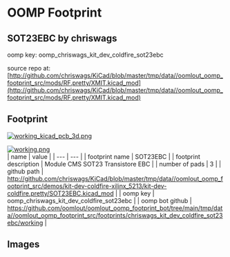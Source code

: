 # OOMP Footprint  
## SOT23EBC  by chriswags  
  
oomp key: oomp_chriswags_kit_dev_coldfire_sot23ebc  
  
source repo at: [http://github.com/chriswags/KiCad/blob/master/tmp/data//oomlout_oomp_footprint_src/mods/RF.pretty/XMIT.kicad_mod](http://github.com/chriswags/KiCad/blob/master/tmp/data//oomlout_oomp_footprint_src/mods/RF.pretty/XMIT.kicad_mod)  
## Footprint  
  
[![working_kicad_pcb_3d.png](working_kicad_pcb_3d_600.png)](working_kicad_pcb_3d.png)  
  
[![working.png](working_600.png)](working.png)  
| name | value | 
| --- | --- | 
| footprint name | SOT23EBC | 
| footprint description | Module CMS SOT23 Transistore EBC | 
| number of pads | 3 | 
| github path | http://github.com/chriswags/KiCad/blob/master/tmp/data//oomlout_oomp_footprint_src/demos/kit-dev-coldfire-xilinx_5213/kit-dev-coldfire.pretty/SOT23EBC.kicad_mod | 
| oomp key | oomp_chriswags_kit_dev_coldfire_sot23ebc | 
| oomp bot github | https://github.com/oomlout/oomlout_oomp_footprint_bot/tree/main/tmp/data//oomlout_oomp_footprint_src/footprints/chriswags_kit_dev_coldfire_sot23ebc/working | 
## Images  
